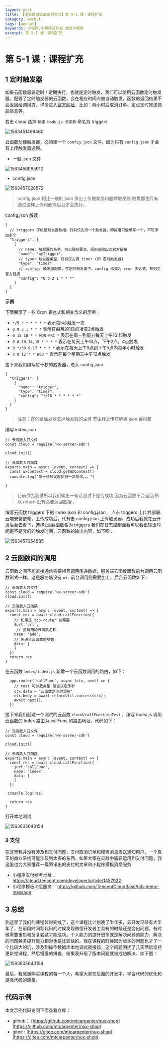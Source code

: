 ```yaml
---
layout: post
title: 【坚果商城实战系列学习】第 5-1 课：课程扩充  
category: wechat
tags: [wechat]
keywords: 小程序,小程序云开发,微信小程序
excerpt: 第 5-1 课：课程扩充  
---
```


# 第 5-1 课：课程扩充  

## 1 定时触发器

如果云函数需要定时 / 定期执行，也就是定时触发，我们可以使用云函数定时触发器。配置了定时触发器的云函数，会在相应时间点被自动触发，函数的返回结果不会返回给调用方，详情进入[官方网址](https://developers.weixin.qq.com/miniprogram/dev/wxcloud/guide/functions/triggers.html )，比如：两小时后取消订单、定点定时推送商品信息等。

右击 cloud 选择 `新建 Node.js 云函数`  命名为 triggers

![1563451498460](https://nux.oss-cn-beijing.aliyuncs.com/doc/059.png)

云函数创建触发器，必须建一个 `config.json` 文件，因为只有 `config.json` 才会有上传触发器选项。

- 一般 json 文件

![1563456965912](https://nux.oss-cn-beijing.aliyuncs.com/doc/060.png)

- config.json 

![1563457028572](https://nux.oss-cn-beijing.aliyuncs.com/doc/061.png)

> config.json 相比一般的 json 多出上传触发器和删除触发器 触发器也只有通过这样上传和删除后台才会执行。

config.json 解读

```
{
  // triggers 字段是触发器数组，目前仅支持一个触发器，即数组只能填写一个，不可添加多个
  "triggers": [
    {
      // name: 触发器的名字，可以随意更改，规则见给出的官方链接
      "name": "myTrigger",
      // type: 触发器类型，目前仅支持 timer (即 定时触发器)
      "type": "timer",
      // config: 触发器配置，在定时触发器下，config 格式为 cron 表达式，规则见官方链接
      "config": "0 0 2 1 * * *"
    }
  ]
}
```

**示例**

下面展示了一些 Cron 表达式和相关含义的示例：

- `*/5 * * * * * *` 表示每5秒触发一次
- `0 0 2 1 * * *` 表示在每月的1日的凌晨2点触发
- `0 15 10 * * MON-FRI *` 表示在周一到周五每天上午10:15触发
- `0 0 10,14,16 * * * *` 表示在每天上午10点，下午2点，4点触发
- `0 */30 9-17 * * * *` 表示在每天上午9点到下午5点内每半小时触发
- `0 0 12 * * WED *` 表示在每个星期三中午12点触发

接下来我们编写每十秒的触发器，进入 config.json

```
{
  "triggers": [
    {
      "name": "trigger",
      "type": "timer",
      "config": "*/10 * * * * * *"
    }
  ]
}
```

> 注意：在创建触发器去掉触发器的注释 有注释上传在解析 json 会报错

编写 index.json

```
// 云函数入口文件
const cloud = require('wx-server-sdk')

cloud.init()

// 云函数入口函数
exports.main = async (event, context) => {
  const wxContext = cloud.getWXContext()
  console.log("每十秒触发器执行一次测试。。。")
  
}
```

> 目前作为测试所以我们输出一句话测试下是否成功   因为云函数不会返回 所以 return 没有必要返回数据 。

编写云函数 triggers 下的 index.json 和 config.json ，点击 triggers 上传并部署:云端安装依赖，上传成功后，代有击 config.json 上传触发器，成功后我就在云开发后台去看下，选择`云函数`函数名为 triggers  我们在日志控制面看可以看出输出时间是不是我们的触发时间，云函数的输出内容，如下图：

![1563457954585](https://nux.oss-cn-beijing.aliyuncs.com/doc/062.png) 

## 2 云函数间的调用 

云函数之间不能直接通信需要相互调用传递数据，服务端云函数跟我前台调用云函数形式一样。这是服务端没有 `wx.` 前台调用则需要加上，后台云函数如下：

```
// 云函数入口文件
const cloud = require('wx-server-sdk')
cloud.init()

// 云函数入口函数
exports.main = async (event, context) => {
  const res = await cloud.callFunction({
    // 如果是 tcb-router 则需要 
    $url:'url',
     // 要调用的云函数名称
    name: 'add',
    // 传递给云函数的参数
    data: {
    }
  })
  return res
}
```

在云函数 `index/index.js` 新增一个云函数调用的路由，如下：

```
  app.router('callFunc', async (ctx, next) => {
    // test 可参数类型 是否决定传参
    ctx.data = "云函数之间的调用"
    ctx.body = await returnUtil.success(ctx);
    await next();
  })
```

接下来我们创建一个测试的云函数 `cloud/callFunctionTest`  ，编写 index.js 调用云函数的 index 路由为 callFunc 的路由地址，代码如下：

```
// 云函数入口文件
const cloud = require('wx-server-sdk')

cloud.init()

// 云函数入口函数
exports.main = async (event, context) => {
  const res = await cloud.callFunction({
    $url:'callFunc',
    name: 'index',
    data: {
    }
  })

 console.log(res)

  return res
}
```

打开本地测试

![1563605643154](https://nux.oss-cn-beijing.aliyuncs.com/doc/063.png)

### 3 支付

在这里我并没有涉及到支付问题，支付取消订单和模板消息发送通知用户，一个真正的商业系统可能涉及到太多的东西，如果大家在实践中需要运用到支付问题，我这里也为大家推荐一篇腾讯出的支付的文章和小程序模板消息服务

- 小程序支付参考地址：https://cloud.tencent.com/developer/article/1457922
- 小程序模板消息服务： https://github.com/TencentCloudBase/tcb-demo-message 

## 3 总结

到这里了我们的课程暂时完成了，这个课程比计划晚了半年多，云开发已经有大半年了，在前段时间写代码的时候发现微信开发者工具有的时候还是会出问题，有时候需要重启和反复尝试才能成功。个人能力的提升很多就是解决问题的能力，解决的问题越多提升能力相对也是比较快的。我在课程的时候因为版本的问题也才了一个比较大的坑，涉及到操作数据库本地调式就报错，这个问题困扰了几天然后坚持更新完课程，然后慢慢的排查，结果我升级了版本问题就被成功解决，如下图：

![1563605643154](https://nux.oss-cn-beijing.aliyuncs.com/doc/064.png)

最后，我感谢购买课程的每一个人，希望大家在后面的开发中，学会代码的优化和提高代码的质量。

## 代码示例

本文示例代码访问下面查看仓库：

- github： [https://github.com/mtcarpenter/nux-shop](https://github.com/mtcarpenter/nux-shop)
- gitee :  [https://gitee.com/mtcarpenter/nux-shop](https://gitee.com/mtcarpenter/nux-shop)